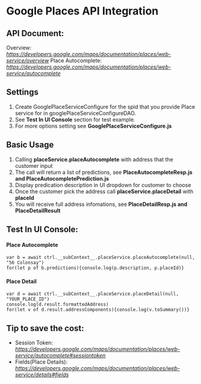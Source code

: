 # Google Places API Integration

## API Document:
Overview: *https://developers.google.com/maps/documentation/places/web-service/overview*
Place Autocomplete: *https://developers.google.com/maps/documentation/places/web-service/autocomplete*


## Settings
1. Create GooglePlaceServiceConfigure for the spid that you provide Place service for in googlePlaceServiceConfigureDAO.
2. See **Test In UI Console** section for test example.
3. For more options setting see **GooglePlaceServiceConfigure.js**

## Basic Usage
1. Calling **placeService.placeAutocomplete** with address that the customer input
2. The call will return a list of predictions, see **PlaceAutocompleteResp.js and PlaceAutocompletePrediction.js**
3. Display predication description in UI dropdown for customer to choose
4. Once the customer pick the address call **placeService.placeDetail** with **placeId**
5. You will receive full address infomations, see **PlaceDetailResp.js and PlaceDetailResult**

## Test In UI Console:

#### Place Autocomplete
```
var b = await ctrl.__subContext__.placeService.placeAutocomplete(null, "56 Colonsay")
for(let p of b.predictions){console.log(p.description, p.placeId)}
```

#### Place Detail
```
var d = await ctrl.__subContext__.placeService.placeDetail(null, "YOUR_PLACE_ID")
console.log(d.result.formattedAddress)
for(let v of d.result.addressComponents){console.log(v.toSummary())}
```

## Tip to save the cost:
- Session Token: *https://developers.google.com/maps/documentation/places/web-service/autocomplete#sessiontoken*
- Fields(Place Details): *https://developers.google.com/maps/documentation/places/web-service/details#fields*